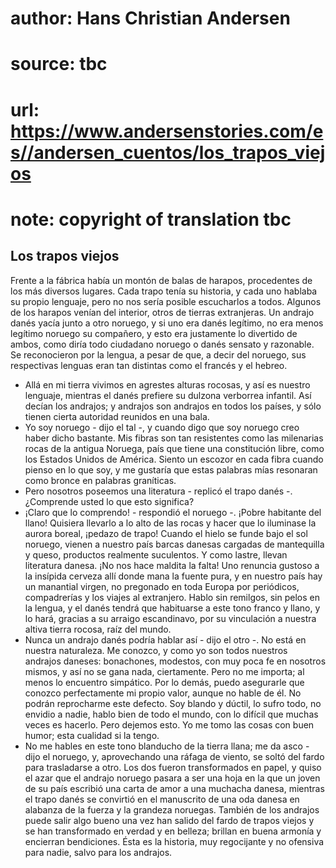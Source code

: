 # author: Hans Christian Andersen
# source: tbc
# url: https://www.andersenstories.com/es//andersen_cuentos/los_trapos_viejos
# note: copyright of translation tbc

## Los trapos viejos 

Frente a la fábrica había un montón de balas de harapos, procedentes de
los más diversos lugares. Cada trapo tenía su historia, y cada uno
hablaba su propio lenguaje, pero no nos sería posible escucharlos a
todos. Algunos de los harapos venían del interior, otros de tierras
extranjeras. Un andrajo danés yacía junto a otro noruego, y si uno era
danés legítimo, no era menos legítimo noruego su compañero, y esto era
justamente lo divertido de ambos, como diría todo ciudadano noruego o
danés sensato y razonable.
Se reconocieron por la lengua, a pesar de que, a decir del noruego, sus
respectivas lenguas eran tan distintas como el francés y el hebreo.
- Allá en mi tierra vivimos en agrestes alturas rocosas, y así es
nuestro lenguaje, mientras el danés prefiere su dulzona verborrea
infantil.
Así decían los andrajos; y andrajos son andrajos en todos los países, y
sólo tienen cierta autoridad reunidos en una bala.
- Yo soy noruego - dijo el tal -, y cuando digo que soy noruego creo
haber dicho bastante. Mis fibras son tan resistentes como las milenarias
rocas de la antigua Noruega, país que tiene una constitución libre, como
los Estados Unidos de América. Siento un escozor en cada fibra cuando
pienso en lo que soy, y me gustaría que estas palabras mías resonaran
como bronce en palabras graníticas.
- Pero nosotros poseemos una literatura - replicó el trapo danés -.
¿Comprende usted lo que esto significa?
- ¡Claro que lo comprendo! - respondió el noruego -. ¡Pobre habitante
del llano! Quisiera llevarlo a lo alto de las rocas y hacer que lo
iluminase la aurora boreal, ¡pedazo de trapo! Cuando el hielo se funde
bajo el sol noruego, vienen a nuestro país barcas danesas cargadas de
mantequilla y queso, productos realmente suculentos. Y como lastre,
llevan literatura danesa. ¡No nos hace maldita la falta! Uno renuncia
gustoso a la insípida cerveza allí donde mana la fuente pura, y en
nuestro país hay un manantial virgen, no pregonado en toda Europa por
periódicos, compadrerías y los viajes al extranjero. Hablo sin remilgos,
sin pelos en la lengua, y el danés tendrá que habituarse a este tono
franco y llano, y lo hará, gracias a su arraigo escandinavo, por su
vinculación a nuestra altiva tierra rocosa, raíz del mundo.
- Nunca un andrajo danés podría hablar así - dijo el otro -. No está en
nuestra naturaleza. Me conozco, y como yo son todos nuestros andrajos
daneses: bonachones, modestos, con muy poca fe en nosotros mismos, y así
no se gana nada, ciertamente. Pero no me importa; al menos lo encuentro
simpático. Por lo demás, puedo asegurarle que conozco perfectamente mi
propio valor, aunque no hable de él. No podrán reprocharme este defecto.
Soy blando y dúctil, lo sufro todo, no envidio a nadie, hablo bien de
todo el mundo, con lo difícil que muchas veces es hacerlo. Pero dejemos
esto. Yo me tomo las cosas con buen humor; esta cualidad si la tengo.
- No me hables en este tono blanducho de la tierra llana; me da asco -
dijo el noruego, y, aprovechando una ráfaga de viento, se soltó del
fardo para trasladarse a otro.
Los dos fueron transformados en papel, y quiso el azar que el andrajo
noruego pasara a ser una hoja en la que un joven de su país escribió una
carta de amor a una muchacha danesa, mientras el trapo danés se
convirtió en el manuscrito de una oda danesa en alabanza de la fuerza y
la grandeza noruegas.
También de los andrajos puede salir algo bueno una vez han salido del
fardo de trapos viejos y se han transformado en verdad y en belleza;
brillan en buena armonía y encierran bendiciones.
Ésta es la historia, muy regocijante y no ofensiva para nadie, salvo
para los andrajos.
